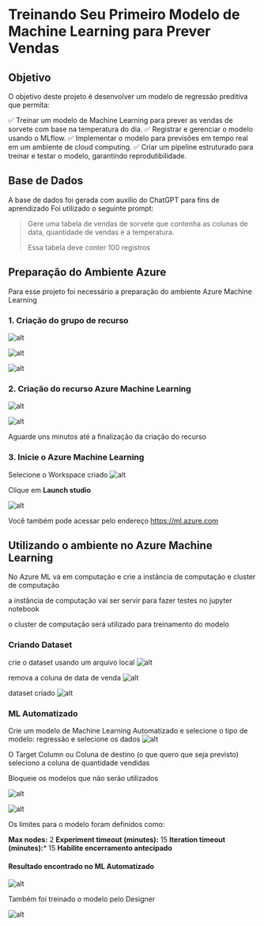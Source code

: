 # Treinando Seu Primeiro Modelo de Machine Learning para Prever Vendas

## Objetivo

O objetivo deste projeto é desenvolver um modelo de regressão preditiva que permita: 

✅ Treinar um modelo de Machine Learning para prever as vendas de sorvete com base na temperatura do dia.
✅ Registrar e gerenciar o modelo usando o MLflow.
✅ Implementar o modelo para previsões em tempo real em um ambiente de cloud computing.
✅ Criar um pipeline estruturado para treinar e testar o modelo, garantindo reprodutibilidade.


## Base de Dados
A base de dados foi gerada com auxílio do ChatGPT para fins de aprendizado
Foi utilizado o seguinte prompt:

> Gere uma tabela de vendas de sorvete que contenha as colunas de data, quantidade de vendas e a temperatura.
> 
> Essa tabela deve conter 100 registros


## Preparação do Ambiente Azure

Para esse projeto foi necessário a preparação do ambiente Azure Machine Learning
### 1. Criação do grupo de recurso
![alt](https://github.com/David8Fernando/Treinando-Seu-Primeiro-Modelo-de-Machine-Learning-para-Prever-Vendas/blob/main/img/img1_grupo_recursos.png) 

![alt](https://github.com/David8Fernando/Treinando-Seu-Primeiro-Modelo-de-Machine-Learning-para-Prever-Vendas/blob/main/img/img2_criar_grupo_recursos.png) 

![alt](https://github.com/David8Fernando/Treinando-Seu-Primeiro-Modelo-de-Machine-Learning-para-Prever-Vendas/blob/main/img/img3_criar_grupo_recursos.png) 


### 2. Criação do recurso Azure Machine Learning

![alt](https://github.com/David8Fernando/Treinando-Seu-Primeiro-Modelo-de-Machine-Learning-para-Prever-Vendas/blob/main/img/img4_criar_recurso.png) 

![alt](https://github.com/David8Fernando/Treinando-Seu-Primeiro-Modelo-de-Machine-Learning-para-Prever-Vendas/blob/main/img/img4_recurso_AzureML.png) 

Aguarde uns minutos até a finalização da criação do recurso

### 3. Inicie o Azure Machine Learning
Selecione o Workspace criado
![alt](https://github.com/David8Fernando/Treinando-Seu-Primeiro-Modelo-de-Machine-Learning-para-Prever-Vendas/blob/main/img/img5_acessoAzureML.png) 

Clique em **Launch studio**

![alt](https://github.com/David8Fernando/Treinando-Seu-Primeiro-Modelo-de-Machine-Learning-para-Prever-Vendas/blob/main/img/img5_iniciarAzureML.png) 


Você também pode acessar pelo endereço https://ml.azure.com


## Utilizando o ambiente no Azure Machine Learning


No Azure ML vá em computação e crie a instância de computação e cluster de computação

a instância de computação vai ser servir para fazer testes no jupyter notebook

o cluster de computação será utilizado para treinamento do modelo

### Criando Dataset

crie o dataset usando um arquivo local
![alt](https://github.com/David8Fernando/Treinando-Seu-Primeiro-Modelo-de-Machine-Learning-para-Prever-Vendas/blob/main/img/img6dataset.png) 

remova a coluna de data de venda
![alt](https://github.com/David8Fernando/Treinando-Seu-Primeiro-Modelo-de-Machine-Learning-para-Prever-Vendas/blob/main/img/img6removedata.png) 

dataset criado
![alt](https://github.com/David8Fernando/Treinando-Seu-Primeiro-Modelo-de-Machine-Learning-para-Prever-Vendas/blob/main/img/img6rdatasetcriado.png) 


### ML Automatizado
Crie um modelo de Machine Learning Automatizado e selecione o tipo de modelo: regressão e selecione os dados
![alt](https://github.com/David8Fernando/Treinando-Seu-Primeiro-Modelo-de-Machine-Learning-para-Prever-Vendas/blob/main/img/img_tiposdemodeloML.png) 

O Target Column ou Coluna de destino (o que quero que seja previsto) seleciono a coluna de quantidade vendidas


Bloqueie os modelos que não serão utilizados

![alt](https://github.com/David8Fernando/Treinando-Seu-Primeiro-Modelo-de-Machine-Learning-para-Prever-Vendas/blob/main/img/img6configadicional.png) 

![alt](https://github.com/David8Fernando/Treinando-Seu-Primeiro-Modelo-de-Machine-Learning-para-Prever-Vendas/blob/main/img/img6config_remove.png) 

Os limites para o modelo foram definidos como:

**Max nodes:** 2
**Experiment timeout (minutes):** 15
**Iteration timeout (minutes):*** 15
**Habilite encerramento antecipado** 

#### Resultado encontrado no ML Automatizado

![alt](https://github.com/David8Fernando/Treinando-Seu-Primeiro-Modelo-de-Machine-Learning-para-Prever-Vendas/blob/main/img/resultado_designer.png) 

Também foi treinado o modelo pelo Designer

![alt](https://github.com/David8Fernando/Treinando-Seu-Primeiro-Modelo-de-Machine-Learning-para-Prever-Vendas/blob/main/img/resultado_designer_1.png) 



